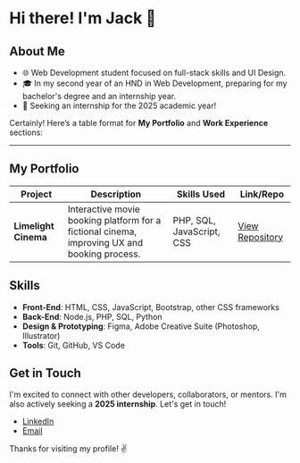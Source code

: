 # Hi there! I'm Jack 👋

## About Me

- 🌐 Web Development student focused on full-stack skills and UI Design.
- 🎓 In my second year of an HND in Web Development, preparing for my bachelor's degree and an internship year.
- 🚀 Seeking an internship for the 2025 academic year!

Certainly! Here’s a table format for **My Portfolio** and **Work Experience** sections:

---

## My Portfolio

| Project                        | Description                                                                                   | Skills Used                              | Link/Repo                     |
|--------------------------------|-----------------------------------------------------------------------------------------------|------------------------------------------|-------------------------------|
| **Limelight Cinema**           | Interactive movie booking platform for a fictional cinema, improving UX and booking process.  | PHP, SQL, JavaScript, CSS                | [View Repository](https://github.com/rockyhenderson/Limelight-Cinema)          |

## Skills

- **Front-End**: HTML, CSS, JavaScript, Bootstrap, other CSS frameworks
- **Back-End**: Node.js, PHP, SQL, Python
- **Design & Prototyping**: Figma, Adobe Creative Suite (Photoshop, Illustrator)
- **Tools**: Git, GitHub, VS Code

## Get in Touch

I'm excited to connect with other developers, collaborators, or mentors. I'm also actively seeking a **2025 internship**. Let's get in touch!

- [LinkedIn](https://www.linkedin.com/in/jackirhenderson/)
- [Email](mailto:jack@teamhendo.com)

Thanks for visiting my profile! ✌️
